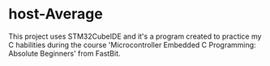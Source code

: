 # host-Average
This project uses STM32CubeIDE and it's a program created to practice my C habilities during the course 'Microcontroller Embedded C Programming: Absolute Beginners' from FastBit.

